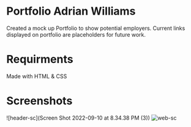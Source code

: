 # Portfolio Adrian Williams
Created a mock up Portfolio to show potential employers. Current links displayed on portfolio are placeholders for future work. 

# Requirments 
Made with HTML & CSS

# Screenshots 

![header-sc](Screen Shot 2022-09-10 at 8.34.38 PM (3))
![web-sc]()
